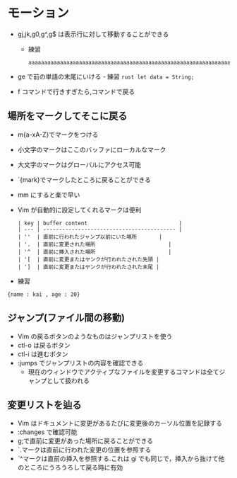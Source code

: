 # モーション

-   gj,jk,g0,g^,g$ は表示行に対して移動することができる

    -   練習

        ```
        aaaaaaaaaaaaaaaaaaaaaaaaaaaaaaaaaaaaaaaaaaaaaaaaaaaaaaaaaaaaaaaaaaaaaaaaaaaaaaaaaaaaaaaaaaaaaaaaaaaaaaaaaaaaaaaaaaaaaaaaaaaaaaaaaaaaaaaaaaaaaaaaaaaaaaaaaaaaaaaaaaaaaaaaaaaaaaaaaaaaaaaaaaaaaaaaaaaaaaaaaaaaaaaaaaaaaaaaaaaaaaaaaaaaaaaaaaaaaaaaaaaaaaaaaaaaaaaaaaaaaaaaaaaaaaaaaaaaaaaaaaaaaaaaaaaaaaaaaaaa

        ```

-   ge で前の単語の末尾にいける - 練習
    `rust let data = String; `

-   f コマンドで行きすぎたら,コマンドで戻る

## 場所をマークしてそこに戻る

-   m{a-xA-Z}でマークをつける
-   小文字のマークはここのバッファにローカルなマーク
-   大文字のマークはグローバルにアクセス可能
-   \`{mark}でマークしたところに戻ることができる
-   mm にすると楽で早い
-   Vim が自動的に設定してくれるマークは便利

        | key | buffer content                             |
        | --- | ------------------------------------------ |
        | ''  | 直前に行われたジャンプ以前にいた場所       |
        | '.  | 直前に変更された場所                       |
        | '^  | 直前に挿入された場所                       |
        | '[  | 直前に変更またはヤンクが行われたされた先頭 |
        | ']  | 直前に変更またはヤンクが行われたされた末尾 |

-   練習

```
{name : kai , age : 20}
```

## ジャンプ(ファイル間の移動)

-   Vim の戻るボタンのようなものはジャンプリストを使う
-   ctl-o は戻るボタン
-   ctl-i は進むボタン
-   :jumps でジャンプリストの内容を確認できる
    -   現在のウィンドウでアクティブなファイルを変更するコマンドは全てジャンプとして扱われる

## 変更リストを辿る

-   Vim はドキュメントに変更があるたびに変更後のカーソル位置を記録する
-   :changes で確認可能
-   g;で直前に変更があった場所に戻ることができる
-   \`.マークは直前に行われた変更の位置を参照する
-   \`^マークは直前の挿入を参照する.これは gi でも同じで，挿入から抜けて他のところにうろうろして戻る時に有効
